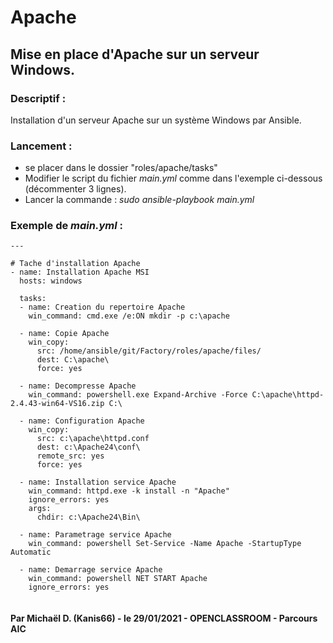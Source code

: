 # Apache
## Mise en place d'Apache sur un serveur Windows.



### Descriptif :

Installation d'un serveur Apache sur un système Windows par Ansible.



### Lancement :

- se placer dans le dossier "roles/apache/tasks"
- Modifier le script du fichier *main.yml* comme dans l'exemple ci-dessous (décommenter 3 lignes).
- Lancer la commande :
	*sudo ansible-playbook main.yml*



### Exemple de *main.yml* : 

```
---

# Tache d'installation Apache
- name: Installation Apache MSI
  hosts: windows

  tasks:
  - name: Creation du repertoire Apache
    win_command: cmd.exe /e:ON mkdir -p c:\apache 

  - name: Copie Apache
    win_copy:
      src: /home/ansible/git/Factory/roles/apache/files/
      dest: C:\apache\
      force: yes

  - name: Decompresse Apache
    win_command: powershell.exe Expand-Archive -Force C:\apache\httpd-2.4.43-win64-VS16.zip C:\

  - name: Configuration Apache
    win_copy:
      src: c:\apache\httpd.conf
      dest: c:\Apache24\conf\
      remote_src: yes
      force: yes

  - name: Installation service Apache
    win_command: httpd.exe -k install -n "Apache"
    ignore_errors: yes
    args:
      chdir: c:\Apache24\Bin\

  - name: Parametrage service Apache
    win_command: powershell Set-Service -Name Apache -StartupType Automatic

  - name: Demarrage service Apache
    win_command: powershell NET START Apache
    ignore_errors: yes


```



#### Par Michaël D. (Kanis66) - le 29/01/2021 - OPENCLASSROOM - Parcours AIC